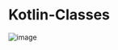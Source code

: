 # Kotlin-Classes
![image](https://user-images.githubusercontent.com/85553852/151114128-ffadd513-0d36-4179-835f-61c516adf29c.png)
